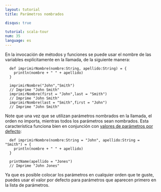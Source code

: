 ```yaml
---
layout: tutorial
title: Parámetros nombrados

disqus: true

tutorial: scala-tour
num: 35
language: es
---
```


En la invocación de métodos y funciones se puede usar el nombre de las variables explícitamente en la llamada, de la siguiente manera:

      def imprimirNombre(nombre:String, apellido:String) = {
        println(nombre + " " + apellido)
      }

      imprimirNombre("John","Smith")
      // Imprime "John Smith"
      imprimirNombre(first = "John",last = "Smith")
      // Imprime "John Smith"
      imprimirNombre(last = "Smith",first = "John")
      // Imprime "John Smith"

Note que una vez que se utilizan parámetros nombrados en la llamada, el orden no importa, mientras todos los parámetros sean nombrados. Esta característica funciona bien en conjunción con [valores de parámetros por defecto](/tutorials/tour/default_parameter_values.html):

      def imprimirNombre(nombre:String = "John", apellido:String = "Smith") = {
        println(nombre + " " + apellido)
      }

      printName(apellido = "Jones")
      // Imprime "John Jones"

Ya que es posible colocar los parámetros en cualquier orden que te guste, puedes usar el valor por defecto para parámetros que aparecen primero en la lista de parámetros.
